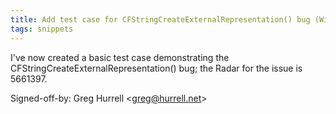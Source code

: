 ```yaml
---
title: Add test case for CFStringCreateExternalRepresentation() bug (Wincent Strings Utility, f9236a6)
tags: snippets
---
```


I've now created a basic test case demonstrating the CFStringCreateExternalRepresentation() bug; the Radar for the issue is 5661397.

Signed-off-by: Greg Hurrell &lt;greg@hurrell.net&gt;
